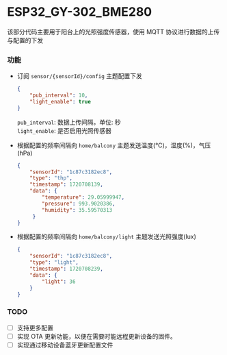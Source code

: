 # ESP32_GY-302_BME280

该部分代码主要用于阳台上的光照强度传感器，使用 MQTT 协议进行数据的上传与配置的下发

### 功能
 - 订阅 `sensor/{sensorId}/config` 主题配置下发
   ```json
   {
       "pub_interval": 10,
       "light_enable": true
   }
   ```
   
   `pub_interval`: 数据上传间隔，单位: 秒  
   `light_enable`: 是否启用光照传感器

 - 根据配置的频率间隔向 `home/balcony` 主题发送温度(℃)，湿度(%)，气压(hPa)
   ```json
   {
       "sensorId": "1c87c3182ec8",
       "type": "thp",
       "timestamp": 1720708139,
       "data": {
           "temperature": 29.05999947,
           "pressure": 993.9020386,
           "humidity": 35.59570313
        }
   }
   ```
   
 - 根据配置的频率间隔向 `home/balcony/light` 主题发送光照强度(lux)
   ```json
   {
       "sensorId": "1c87c3182ec8",
       "type": "light",
       "timestamp": 1720708239,
       "data": {
           "light": 36
       }
   }
   ```

### TODO
 - [ ] 支持更多配置
 - [ ] 实现 OTA 更新功能，以便在需要时能远程更新设备的固件。
 - [ ] 实现通过移动设备蓝牙更新配置文件
